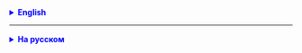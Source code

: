 
<details style="margin-top: 16px">
  <summary style="cursor: pointer; color: blue;"><b>English</b></summary>

    Finish the Marathon taking into account new knowledge.


</details>

<hr>

<details style="margin-top: 16px">
  <summary style="cursor: pointer; color: blue;"><b>На русском</b></summary>

    Доделать Марафон с учетом новых знаний.

</details>
